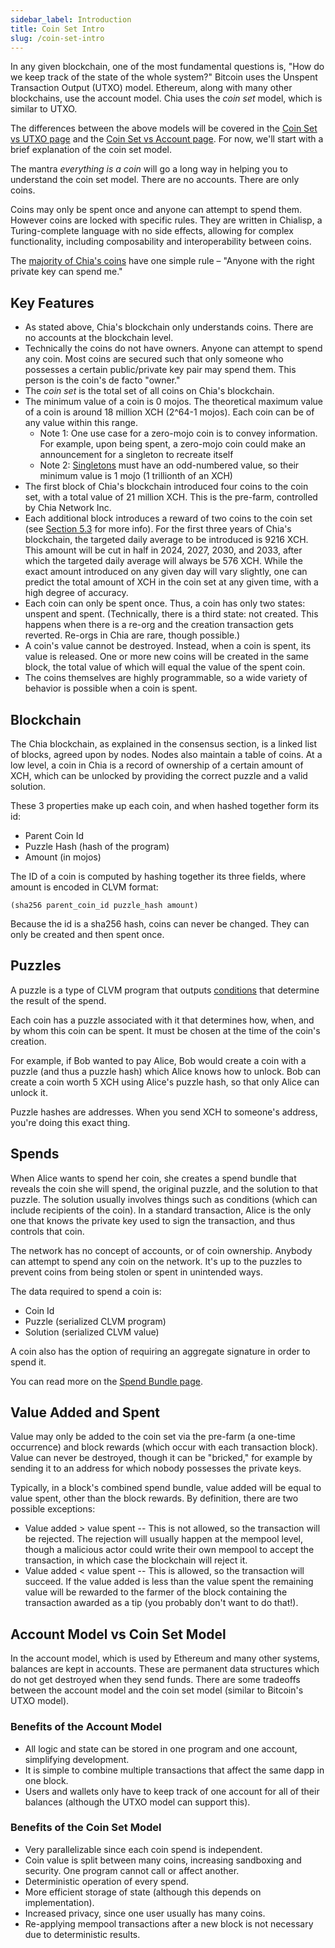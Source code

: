 ```yaml
---
sidebar_label: Introduction
title: Coin Set Intro
slug: /coin-set-intro
---
```


In any given blockchain, one of the most fundamental questions is, "How do we keep track of the state of the whole system?" Bitcoin uses the Unspent Transaction Output (UTXO) model. Ethereum, along with many other blockchains, use the account model. Chia uses the _coin set_ model, which is similar to UTXO.

The differences between the above models will be covered in the [Coin Set vs UTXO page](/coin-set-vs-utxo) and the [Coin Set vs Account page](/coin-set-vs-account). For now, we'll start with a brief explanation of the coin set model.

The mantra _everything is a coin_ will go a long way in helping you to understand the coin set model. There are no accounts. There are only coins.

Coins may only be spent once and anyone can attempt to spend them. However coins are locked with specific rules. They are written in Chialisp, a Turing-complete language with no side effects, allowing for complex functionality, including composability and interoperability between coins.

The [majority of Chia's coins](/standard-transaction) have one simple rule – "Anyone with the right private key can spend me."

## Key Features

- As stated above, Chia's blockchain only understands coins. There are no accounts at the blockchain level.
- Technically the coins do not have owners. Anyone can attempt to spend any coin. Most coins are secured such that only someone who possesses a certain public/private key pair may spend them. This person is the coin's de facto "owner."
- The _coin set_ is the total set of all coins on Chia's blockchain.
- The minimum value of a coin is 0 mojos. The theoretical maximum value of a coin is around 18 million XCH (2^64-1 mojos). Each coin can be of any value within this range.
  - Note 1: One use case for a zero-mojo coin is to convey information. For example, upon being spent, a zero-mojo coin could make an announcement for a singleton to recreate itself
  - Note 2: [Singletons](https://chialisp.com/docs/puzzles/singletons) must have an odd-numbered value, so their minimum value is 1 mojo (1 trillionth of an XCH)
- The first block of Chia's blockchain introduced four coins to the coin set, with a total value of 21 million XCH. This is the pre-farm, controlled by Chia Network Inc.
- Each additional block introduces a reward of two coins to the coin set (see [Section 5.3](/docs/05block-validation/block_rewards#farmer-vs-pool-reward 'Section 5.3 Farmer vs Pool Reward') for more info). For the first three years of Chia's blockchain, the targeted daily average to be introduced is 9216 XCH. This amount will be cut in half in 2024, 2027, 2030, and 2033, after which the targeted daily average will always be 576 XCH. While the exact amount introduced on any given day will vary slightly, one can predict the total amount of XCH in the coin set at any given time, with a high degree of accuracy.
- Each coin can only be spent once. Thus, a coin has only two states: unspent and spent. (Technically, there is a third state: not created. This happens when there is a re-org and the creation transaction gets reverted. Re-orgs in Chia are rare, though possible.)
- A coin's value cannot be destroyed. Instead, when a coin is spent, its value is released. One or more new coins will be created in the same block, the total value of which will equal the value of the spent coin.
- The coins themselves are highly programmable, so a wide variety of behavior is possible when a coin is spent.

## Blockchain

The Chia blockchain, as explained in the consensus section, is a linked list of blocks, agreed upon by nodes. Nodes also maintain a table of coins. At a low level, a coin in Chia is a record of ownership of a certain amount of XCH, which can be unlocked by providing the correct puzzle and a valid solution.

These 3 properties make up each coin, and when hashed together form its id:

- Parent Coin Id
- Puzzle Hash (hash of the program)
- Amount (in mojos)

The ID of a coin is computed by hashing together its three fields, where amount is encoded in CLVM format:

```chialisp
(sha256 parent_coin_id puzzle_hash amount)
```

Because the id is a sha256 hash, coins can never be changed. They can only be created and then spent once.

## Puzzles

A puzzle is a type of CLVM program that outputs [conditions](/conditions) that determine the result of the spend.

Each coin has a puzzle associated with it that determines how, when, and by whom this coin can be spent. It must be chosen at the time of the coin's creation.

For example, if Bob wanted to pay Alice, Bob would create a coin with a puzzle (and thus a puzzle hash) which Alice knows how to unlock. Bob can create a coin worth 5 XCH using Alice's puzzle hash, so that only Alice can unlock it.

Puzzle hashes are addresses. When you send XCH to someone's address, you're doing this exact thing.

## Spends

When Alice wants to spend her coin, she creates a spend bundle that reveals the coin she will spend, the original puzzle, and the solution to that puzzle. The solution usually involves things such as conditions (which can include recipients of the coin). In a standard transaction, Alice is the only one that knows the private key used to sign the transaction, and thus controls that coin.

The network has no concept of accounts, or of coin ownership. Anybody can attempt to spend any coin on the network. It's up to the puzzles to prevent coins from being stolen or spent in unintended ways.

The data required to spend a coin is:

- Coin Id
- Puzzle (serialized CLVM program)
- Solution (serialized CLVM value)

A coin also has the option of requiring an aggregate signature in order to spend it.

You can read more on the [Spend Bundle page](/spend-bundles).

## Value Added and Spent

Value may only be added to the coin set via the pre-farm (a one-time occurrence) and block rewards (which occur with each transaction block). Value can never be destroyed, though it can be "bricked," for example by sending it to an address for which nobody possesses the private keys.

Typically, in a block's combined spend bundle, value added will be equal to value spent, other than the block rewards. By definition, there are two possible exceptions:

- Value added > value spent -- This is not allowed, so the transaction will be rejected. The rejection will usually happen at the mempool level, though a malicious actor could write their own mempool to accept the transaction, in which case the blockchain will reject it.
- Value added < value spent -- This is allowed, so the transaction will succeed. If the value added is less than the value spent the remaining value will be rewarded to the farmer of the block containing the transaction awarded as a tip (you probably don't want to do that!).

## Account Model vs Coin Set Model

In the account model, which is used by Ethereum and many other systems, balances are kept in accounts. These are permanent data structures which do not get destroyed when they send funds. There are some tradeoffs between the account model and the coin set model (similar to Bitcoin's UTXO model).

### Benefits of the Account Model

- All logic and state can be stored in one program and one account, simplifying development.
- It is simple to combine multiple transactions that affect the same dapp in one block.
- Users and wallets only have to keep track of one account for all of their balances (although the UTXO model can support this).

### Benefits of the Coin Set Model

- Very parallelizable since each coin spend is independent.
- Coin value is split between many coins, increasing sandboxing and security. One program cannot call or affect another.
- Deterministic operation of every spend.
- More efficient storage of state (although this depends on implementation).
- Increased privacy, since one user usually has many coins.
- Re-applying mempool transactions after a new block is not necessary due to deterministic results.
